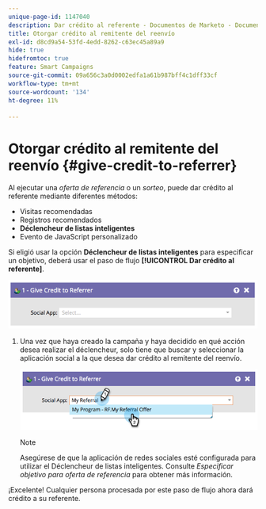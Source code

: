 ```yaml
---
unique-page-id: 1147040
description: Dar crédito al referente - Documentos de Marketo - Documentación del producto
title: Otorgar crédito al remitente del reenvío
exl-id: d8cd9a54-53fd-4edd-8262-c63ec45a89a9
hide: true
hidefromtoc: true
feature: Smart Campaigns
source-git-commit: 09a656c3a0d0002edfa1a61b987bff4c1dff33cf
workflow-type: tm+mt
source-wordcount: '134'
ht-degree: 11%

---
```


# Otorgar crédito al remitente del reenvío {#give-credit-to-referrer}

Al ejecutar una _oferta de referencia_ o un _sorteo_, puede dar crédito al referente mediante diferentes métodos:

* Visitas recomendadas
* Registros recomendados
* **Déclencheur de listas inteligentes**
* Evento de JavaScript personalizado

Si eligió usar la opción **Déclencheur de listas inteligentes** para especificar un objetivo, deberá usar el paso de flujo **[!UICONTROL Dar crédito al referente]**.

![](assets/give-credit-to-referrer-1.png)

1. Una vez que haya creado la campaña y haya decidido en qué acción desea realizar el déclencheur, solo tiene que buscar y seleccionar la aplicación social a la que desea dar crédito al remitente del reenvío.

   ![](assets/give-credit-to-referrer-2.png)

   >[!NOTE]
   >
   >Asegúrese de que la aplicación de redes sociales esté configurada para utilizar el Déclencheur de listas inteligentes. Consulte _Especificar objetivo para oferta de referencia_ para obtener más información.

¡Excelente! Cualquier persona procesada por este paso de flujo ahora dará crédito a su referente.
